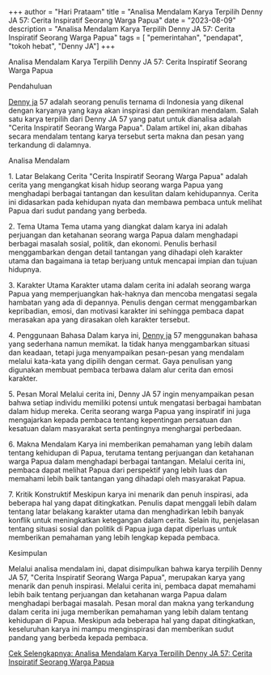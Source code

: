 ﻿+++ 
author = "Hari Prataam" 
title = "Analisa Mendalam Karya Terpilih Denny JA 57: Cerita Inspiratif Seorang Warga Papua" 
date = "2023-08-09" 
description = "Analisa Mendalam Karya Terpilih Denny JA 57: Cerita Inspiratif Seorang Warga Papua" 
tags = [ "pemerintahan", "pendapat", "tokoh hebat", "Denny JA"]
+++

Analisa Mendalam Karya Terpilih Denny JA 57: Cerita Inspiratif Seorang Warga Papua

Pendahuluan

[Denny ja](https://www.youtube.com/watch?v=6O7IlLCh0UI) 57 adalah seorang penulis ternama di Indonesia yang dikenal dengan karyanya yang kaya akan inspirasi dan pemikiran mendalam. Salah satu karya terpilih dari Denny JA 57 yang patut untuk dianalisa adalah "Cerita Inspiratif Seorang Warga Papua". Dalam artikel ini, akan dibahas secara mendalam tentang karya tersebut serta makna dan pesan yang terkandung di dalamnya.

Analisa Mendalam

1\. Latar Belakang Cerita
"Cerita Inspiratif Seorang Warga Papua" adalah cerita yang mengangkat kisah hidup seorang warga Papua yang menghadapi berbagai tantangan dan kesulitan dalam kehidupannya. Cerita ini didasarkan pada kehidupan nyata dan membawa pembaca untuk melihat Papua dari sudut pandang yang berbeda.

2\. Tema Utama
Tema utama yang diangkat dalam karya ini adalah perjuangan dan ketahanan seorang warga Papua dalam menghadapi berbagai masalah sosial, politik, dan ekonomi. Penulis berhasil menggambarkan dengan detail tantangan yang dihadapi oleh karakter utama dan bagaimana ia tetap berjuang untuk mencapai impian dan tujuan hidupnya.

3\. Karakter Utama
Karakter utama dalam cerita ini adalah seorang warga Papua yang memperjuangkan hak-haknya dan mencoba mengatasi segala hambatan yang ada di depannya. Penulis dengan cermat menggambarkan kepribadian, emosi, dan motivasi karakter ini sehingga pembaca dapat merasakan apa yang dirasakan oleh karakter tersebut.

4\. Penggunaan Bahasa
Dalam karya ini, [Denny ja](https://www.youtube.com/watch?v=6O7IlLCh0UI) 57 menggunakan bahasa yang sederhana namun memikat. Ia tidak hanya menggambarkan situasi dan keadaan, tetapi juga menyampaikan pesan-pesan yang mendalam melalui kata-kata yang dipilih dengan cermat. Gaya penulisan yang digunakan membuat pembaca terbawa dalam alur cerita dan emosi karakter.

5\. Pesan Moral
Melalui cerita ini, Denny JA 57 ingin menyampaikan pesan bahwa setiap individu memiliki potensi untuk mengatasi berbagai hambatan dalam hidup mereka. Cerita seorang warga Papua yang inspiratif ini juga mengajarkan kepada pembaca tentang kepentingan persatuan dan kesatuan dalam masyarakat serta pentingnya menghargai perbedaan.

6\. Makna Mendalam
Karya ini memberikan pemahaman yang lebih dalam tentang kehidupan di Papua, terutama tentang perjuangan dan ketahanan warga Papua dalam menghadapi berbagai tantangan. Melalui cerita ini, pembaca dapat melihat Papua dari perspektif yang lebih luas dan memahami lebih baik tantangan yang dihadapi oleh masyarakat Papua.

7\. Kritik Konstruktif
Meskipun karya ini menarik dan penuh inspirasi, ada beberapa hal yang dapat ditingkatkan. Penulis dapat menggali lebih dalam tentang latar belakang karakter utama dan menghadirkan lebih banyak konflik untuk meningkatkan ketegangan dalam cerita. Selain itu, penjelasan tentang situasi sosial dan politik di Papua juga dapat diperluas untuk memberikan pemahaman yang lebih lengkap kepada pembaca.

Kesimpulan

Melalui analisa mendalam ini, dapat disimpulkan bahwa karya terpilih Denny JA 57, "Cerita Inspiratif Seorang Warga Papua", merupakan karya yang menarik dan penuh inspirasi. Melalui cerita ini, pembaca dapat memahami lebih baik tentang perjuangan dan ketahanan warga Papua dalam menghadapi berbagai masalah. Pesan moral dan makna yang terkandung dalam cerita ini juga memberikan pemahaman yang lebih dalam tentang kehidupan di Papua. Meskipun ada beberapa hal yang dapat ditingkatkan, keseluruhan karya ini mampu menginspirasi dan memberikan sudut pandang yang berbeda kepada pembaca.

[Cek Selengkapnya: Analisa Mendalam Karya Terpilih Denny JA 57: Cerita Inspiratif Seorang Warga Papua](https://www.youtube.com/watch?v=6O7IlLCh0UI)
